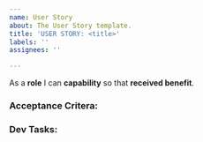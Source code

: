 ```yaml
---
name: User Story
about: The User Story template.
title: 'USER STORY: <title>'
labels: ''
assignees: ''

---
```


As a **role** I can **capability** so that **received benefit**.

### Acceptance Critera:


### Dev Tasks:
